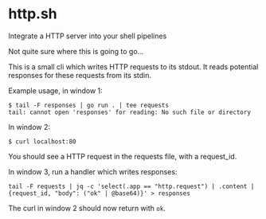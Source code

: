 # http.sh

Integrate a HTTP server into your shell pipelines

Not quite sure where this is going to go...

This is a small cli which writes HTTP requests to its stdout. It reads potential responses for these requests from its stdin.

Example usage, in window 1:

```
$ tail -F responses | go run . | tee requests
tail: cannot open 'responses' for reading: No such file or directory
```

In window 2:

```
$ curl localhost:80
```

You should see a HTTP request in the requests file, with a request_id.

In window 3, run a handler which writes responses:

```
tail -F requests | jq -c 'select(.app == "http.request") | .content | {request_id, "body": ("ok" | @base64)}' > responses
```

The curl in window 2 should now return with `ok`.


